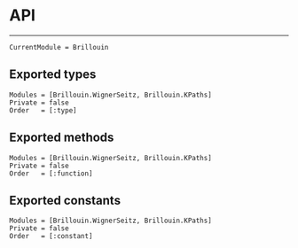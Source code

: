 # API

---

```@meta
CurrentModule = Brillouin
```

## Exported types
```@autodocs
Modules = [Brillouin.WignerSeitz, Brillouin.KPaths]
Private = false
Order   = [:type]
```

## Exported methods
```@autodocs
Modules = [Brillouin.WignerSeitz, Brillouin.KPaths]
Private = false
Order   = [:function]
```

## Exported constants
```@autodocs
Modules = [Brillouin.WignerSeitz, Brillouin.KPaths]
Private = false
Order   = [:constant]
```